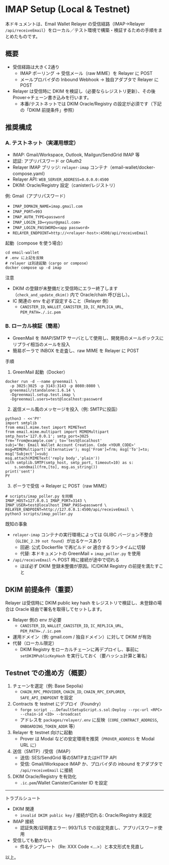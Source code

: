 # IMAP Setup (Local & Testnet)

本ドキュメントは、Email Wallet Relayer の受信経路（IMAP→Relayer `/api/receiveEmail`）をローカル／テスト環境で構築・検証するための手順をまとめたものです。

## 概要
- 受信経路は大きく2通り
  - IMAP ポーリング → 受信メール（raw MIME）を Relayer に POST
  - メールプロバイダの Inbound Webhook → 独自アダプタで Relayer に POST
- Relayer は受信時に DKIM を検証し（必要ならレジストリ更新）、その後 Prover→チェーン書き込みを行います。
  - 本番/テストネットでは DKIM Oracle/Registry の設定が必須です（下記の「DKIM 前提条件」参照）

## 推奨構成

### A. テストネット（実運用想定）
- IMAP: Gmail/Workspace, Outlook, Mailgun/SendGrid IMAP 等
- 認証: アプリパスワード or OAuth2
- Relayer IMAP ブリッジ: `relayer-imap` コンテナ（email-wallet/docker-compose.yaml）
- Relayer API: `WEB_SERVER_ADDRESS=0.0.0.0:4500`
- DKIM: Oracle/Registry 設定（canister/レジストリ）

例: Gmail（アプリパスワード）
- `IMAP_DOMAIN_NAME=imap.gmail.com`
- `IMAP_PORT=993`
- `IMAP_AUTH_TYPE=password`
- `IMAP_LOGIN_ID=<your@gmail.com>`
- `IMAP_LOGIN_PASSWORD=<app password>`
- `RELAYER_ENDPOINT=http://<relayer-host>:4500/api/receiveEmail`

起動（compose を使う場合）
```
cd email-wallet
# .env に上記を反映
# relayer は別途起動（cargo or compose）
docker compose up -d imap
```

注意
- DKIM の登録が未整備だと受信時にエラー終了します（`check_and_update_dkim()` 内で Oracle/chain 呼び出し）。
- IC 関連の env を必ず設定すること（Relayer 側）
  - `CANISTER_ID`, `WALLET_CANISTER_ID`, `IC_REPLICA_URL`, `PEM_PATH=./.ic.pem`

### B. ローカル検証（簡易）
- GreenMail を IMAP/SMTP サーバとして使用し、開発用のメールボックスにリプライ相当のメールを投入
- 簡易ポーラで INBOX を走査し、raw MIME を Relayer に POST

手順
1) GreenMail 起動（Docker）
```
docker run -d --name greenmail \
  -p 3025:3025 -p 3143:3143 -p 8080:8080 \
  greenmail/standalone:1.6.14 \
  -Dgreenmail.setup.test.imap \
  -Dgreenmail.users=test@localhost:password
```

2) 返信メール風のメッセージを投入（例: SMTPに投函）
```
python3 - <<'PY'
import smtplib
from email.mime.text import MIMEText
from email.mime.multipart import MIMEMultipart
smtp_host='127.0.0.1'; smtp_port=3025
frm='from@example.com'; to='test@localhost'
subj='Re: Email Wallet Account Creation. Code <YOUR_CODE>'
msg=MIMEMultipart('alternative'); msg['From']=frm; msg['To']=to; msg['Subject']=subj
msg.attach(MIMEText('reply body','plain'))
with smtplib.SMTP(smtp_host, smtp_port, timeout=10) as s:
    s.sendmail(frm,[to], msg.as_string())
print('sent')
PY
```

3) ポーラで受信 → Relayer に POST（raw MIME）
```
# scripts/imap_poller.py を同梱
IMAP_HOST=127.0.0.1 IMAP_PORT=3143 \
IMAP_USER=test@localhost IMAP_PASS=password \
RELAYER_ENDPOINT=http://127.0.0.1:4500/api/receiveEmail \
python3 scripts/imap_poller.py
```

既知の事象
- `relayer-imap` コンテナの実行環境によっては GLIBC バージョン不整合（`GLIBC_2.39 not found`）が出るケースあり
  - 回避: 公式 Dockerfile で再ビルド or 適合するランタイムに切替
  - 代替: 本ドキュメントの GreenMail + `imap_poller.py` を使用
- `/api/receiveEmail` へ POST 時に接続が途中で切れる
  - ほぼ必ず DKIM 登録未整備が原因。IC/DKIM Registry の前提を満たすこと

## DKIM 前提条件（重要）
Relayer は受信時に DKIM public key hash をレジストリで検証し、未登録の場合は Oracle 経由で署名を取得してセットします。
- Relayer 側の env が必要
  - `CANISTER_ID`, `WALLET_CANISTER_ID`, `IC_REPLICA_URL`, `PEM_PATH=./.ic.pem`
- 運用ドメイン（例: gmail.com / 独自ドメイン）に対して DKIM が有効
- 代替（ローカル限定）
  - DKIM Registry をローカルチェーンに再デプロイし、事前に `setDKIMPublicKeyHash` を実行しておく（要ハッシュ計算と署名）

## Testnet での進め方（概要）
1) チェーンを選定（例: Base Sepolia）
   - `CHAIN_RPC_PROVIDER`, `CHAIN_ID`, `CHAIN_RPC_EXPLORER`, `SAFE_API_ENDPOINT` を設定
2) Contracts を testnet にデプロイ（Foundry）
   - `forge script ...DefaultSetupScript.s.sol:Deploy --rpc-url <RPC> --chain-id <ID> --broadcast`
   - アドレスを `packages/relayer/.env` に反映（`CORE_CONTRACT_ADDRESS`, `ONBOARDING_TOKEN_ADDR` 等）
3) Relayer を testnet 向けに起動
   - Prover は Modal などの安定環境を推奨（`PROVER_ADDRESS` を Modal URL に）
4) 送信（SMTP）/受信（IMAP）
   - 送信: SES/SendGrid 等のSMTPまたはHTTP API
   - 受信: Gmail/Workspace IMAP か、プロバイダの inbound をアダプタで `/api/receiveEmail` に接続
5) DKIM Oracle/Registry を有効化
   - `.ic.pem`/Wallet Canister/Canister ID を設定

---

トラブルシュート
- DKIM 関連
  - `invalid DKIM public key` / 接続が切れる: Oracle/Registry 未設定
- IMAP 接続
  - 認証失敗/証明書エラー: 993/TLS での設定見直し、アプリパスワード使用
- 受信しても動かない
  - 件名テンプレート（Re: XXX Code <…>）と本文形式を見直し

以上。
